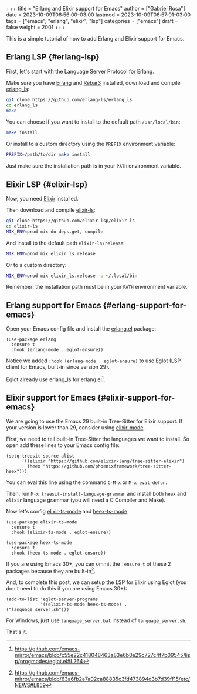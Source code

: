 +++
title = "Erlang and Elixir support for Emacs"
author = ["Gabriel Rosa"]
date = 2023-10-09T06:56:00-03:00
lastmod = 2023-10-09T06:57:01-03:00
tags = ["emacs", "erlang", "elixir", "lsp"]
categories = ["emacs"]
draft = false
weight = 2001
+++

This is a simple tutorial of how to add Erlang and Elixir support for Emacs.


## Erlang LSP {#erlang-lsp}

First, let's start with the Language Server Protocol for Erlang.

Make sure you have [Erlang](https://github.com/erlang/otp#installation) and [Rebar3](https://rebar3.org/docs/getting-started/#installing-from-the-rebar3-escript) installed, download and compile [erlang_ls](https://github.com/erlang-ls/erlang_ls):

```sh
git clone https://github.com/erlang-ls/erlang_ls
cd erlang_ls
make
```

You can choose if you want to install to the default path `/usr/local/bin`:

```sh
make install
```

Or install to a custom directory using the `PREFIX` environment variable:

```sh
PREFIX=/path/to/dir make install
```

Just make sure the installation path is in your `PATH` environment variable.


## Elixir LSP {#elixir-lsp}

Now, you need [Elixir](https://elixir-lang.org/install.html) installed.

Then download and compile [elixir-ls](https://github.com/elixir-lsp/elixir-ls):

```sh
git clone https://github.com/elixir-lsp/elixir-ls
cd elixir-ls
MIX_ENV=prod mix do deps.get, compile
```

And install to the default path `elixir-ls/release`:

```sh
MIX_ENV=prod mix elixir_ls.release
```

Or to a custom directory:

```sh
MIX_ENV=prod mix elixir_ls.release -o ~/.local/bin
```

Remember: the installation path must be in your `PATH` environment variable.


## Erlang support for Emacs {#erlang-support-for-emacs}

Open your Emacs config file and install the [erlang.el](https://www.erlang.org/doc/man/erlang.el.html) package:

```emacs-lisp
(use-package erlang
  :ensure t
  :hook (erlang-mode . eglot-ensure))
```

Notice we added `:hook (erlang-mode . eglot-ensure)` to use Eglot (LSP client for Emacs, built-in since version 29).

Eglot already use erlang_ls for erlang.el[^fn:1].


## Elixir support for Emacs {#elixir-support-for-emacs}

We are going to use the Emacs 29 built-in Tree-Sitter for Elixir support. If your version is lower than 29, consider using [elixir-mode](https://github.com/elixir-editors/emacs-elixir).

First, we need to tell built-in Tree-Sitter the languages we want to install. So open add these lines to your Emacs config file:

```emacs-lisp
(setq treesit-source-alist
      '((elixir "https://github.com/elixir-lang/tree-sitter-elixir")
        (heex "https://github.com/phoenixframework/tree-sitter-heex")))
```

You can eval this line using the command `C-M-x` or `M-x eval-defun`.

Then, run `M-x treesit-install-language-grammar` and install both `heex` and `elixir` language grammar (you will need a C Compiler and Make).

Now let's config [elixir-ts-mode](https://github.com/wkirschbaum/elixir-ts-mode) and [heex-ts-mode](https://github.com/wkirschbaum/heex-ts-mode):

```emacs-lisp
(use-package elixir-ts-mode
  :ensure t
  :hook (elixir-ts-mode . eglot-ensure))

(use-package heex-ts-mode
  :ensure t
  :hook (heex-ts-mode . eglot-ensure))
```

If you are using Emacs 30+, you can ommit the `:ensure t` of these 2 packages because they are built-in[^fn:2].

And, to complete this post, we can setup the LSP for Elixir using Eglot (you don't need to do this if you are using Emacs 30+):

```emacs-lisp
(add-to-list 'eglot-server-programs
             '((elixir-ts-mode heex-ts-mode) . ("language_server.sh")))
```

For Windows, just use `language_server.bat` instead of `language_server.sh`.

That's it.

[^fn:1]: <https://github.com/emacs-mirror/emacs/blob/c55e22c418048463a83e6b0e29c727c4f7b09545/lisp/progmodes/eglot.el#L264>
[^fn:2]: <https://github.com/emacs-mirror/emacs/blob/63a6fb2a7a02ca88835c3fd473894d3b7d39ff15/etc/NEWS#L859>